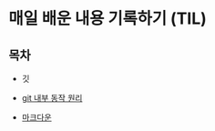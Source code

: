 # 매일 배운 내용 기록하기 (TIL)

## 목차


* 깃

* [git 내부 동작 원리](https://github.com/wjdtngus9536/TIL/blob/master/%5Bgit%5D%20%EB%82%B4%EB%B6%80%20%EB%8F%99%EC%9E%91%20%EC%9B%90%EB%A6%AC.md)

* [마크다운](./markdown/)

